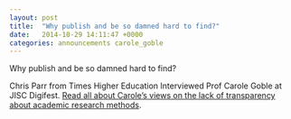 ```yaml
---
layout: post
title:  "Why publish and be so damned hard to find?"
date:   2014-10-29 14:11:47 +0000
categories: announcements carole_goble
---
```


Why publish and be so damned hard to find?

Chris Parr from Times Higher Education Interviewed Prof Carole Goble at JISC Digifest. [Read all about Carole’s views on the lack of transparency about academic research methods][the].﻿

[the]: https://www.timeshighereducation.com/news/why-publish-and-be-so-damned-hard-to-find/2019144.article
